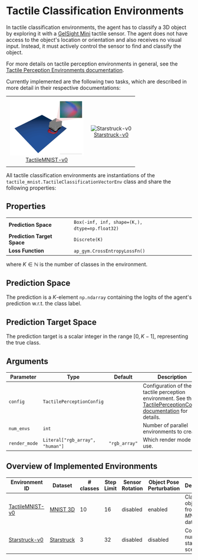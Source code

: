 # Tactile Classification Environments

In tactile classification environments, the agent has to classify a 3D object by exploring it with a [GelSight Mini](https://www.gelsight.com/gelsightmini/) tactile sensor.
The agent does not have access to the object's location or orientation and also receives no visual input.
Instead, it must actively control the sensor to find and classify the object.

For more details on tactile perception environments in general, see the [Tactile Perception Environments documentation](TactilePerceptionEnv.md).

Currently implemented are the following two tasks, which are described in more detail in their respective documentations:

<div align="center">
    <table style="border-collapse: collapse; border: none;">
        <tr style="border: none;">
            <td align="center" style="border: none; padding: 10px;">
                <img src="img/env/TactileMNIST-v0.gif" alt="TactileMNIST-v0" width="200px"/><br/>
                <a href="TactileMNIST.md">
                    TactileMNIST-v0
                </a>
            </td>
            <td align="center" style="border: none; padding: 10px;">
                <img src="img/env/Starstruck-v0.gif" alt="Starstruck-v0" width="200px"/><br/>
                <a href="Starstruck.md">
                    Starstruck-v0
                </a>
            </td>
        </tr>
    </table>
</div>

All tactile classification environments are instantiations of the `tactile_mnist.TactileClassificationVectorEnv` class and share the following properties:

## Properties

<table>
    <tr>
        <td><strong>Prediction Space</strong></td>
        <td><code>Box(-inf, inf, shape=(K,), dtype=np.float32)</code></td>
    </tr>
    <tr>
        <td><strong>Prediction Target Space</strong></td>
        <td><code>Discrete(K)</code></td>
    </tr>
    <tr>
        <td><strong>Loss Function</strong></td>
        <td>
            <code>ap_gym.CrossEntropyLossFn()</code>
        </td>
    </tr>
</table>


where $K \in \mathbb{N}$ is the number of classes in the environment.

## Prediction Space

The prediction is a $K$-element `np.ndarray` containing the logits of the agent's prediction w.r.t. the class label.

## Prediction Target Space

The prediction target is a scalar integer in the range $[0, K - 1]$, representing the true class.

## Arguments

| Parameter     | Type                            | Default       | Description                                                                                                                                   |
|---------------|---------------------------------|---------------|-----------------------------------------------------------------------------------------------------------------------------------------------|
| `config`      | `TactilePerceptionConfig`       |               | Configuration of the tactile perception environment. See the [TactilePerceptionConfig documentation](TactilePerceptionConfig.md) for details. |
| `num_envs`    | `int`                           |               | Number of parallel environments to create.                                                                                                    |
| `render_mode` | `Literal["rgb_array", "human"]` | `"rgb_array"` | Which render mode to use.                                                                                                                     |

## Overview of Implemented Environments

| Environment ID                     | Dataset                                 | # classes | Step Limit | Sensor Rotation | Object Pose Perturbation | Description                                   |
|------------------------------------|-----------------------------------------|-----------|------------|-----------------|--------------------------|-----------------------------------------------|
| [TactileMNIST-v0](TactileMNIST.md) | [MNIST 3D](datasets.md#mnist-3d)      | 10        | 16         | disabled        | enabled                  | Classify objects from the _MNIST 3D_ dataset. |
| [Starstruck-v0](Starstruck.md)     | [Starstruck](datasets.md#starstruck) | 3         | 32         | disabled        | disabled                 | Count the number of stars in the scene.       |
